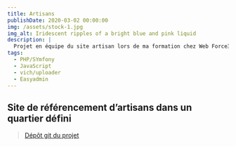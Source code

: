 ```yaml
---
title: Artisans
publishDate: 2020-03-02 00:00:00
img: /assets/stock-1.jpg
img_alt: Iridescent ripples of a bright blue and pink liquid
description: |
  Projet en équipe du site artisan lors de ma formation chez Web Force3..
tags:
  - PHP/SYmfony
  - JavaScript
  - vich/uploader
  - Easyadmin
---
```



## Site de référencement d’artisans dans un quartier défini

> <a href="https://github.com/Youssefh71/Artisans">Dépôt git du projet</a>



